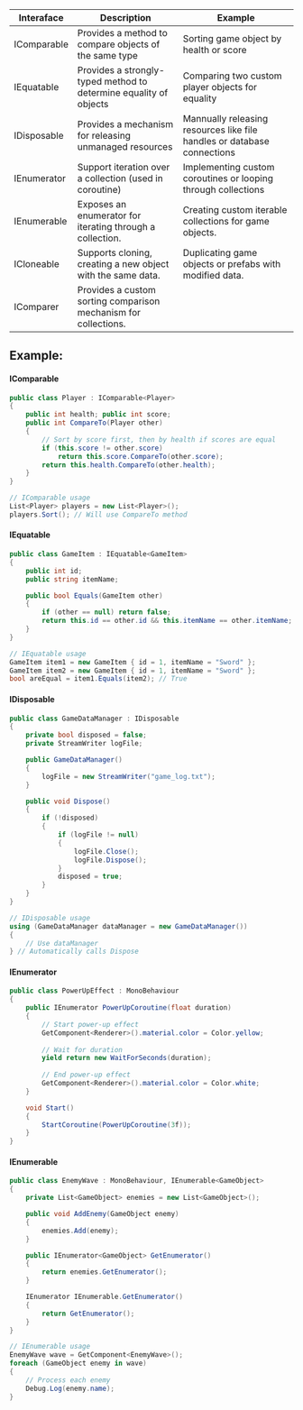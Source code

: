| Interaface  | Description                                                       | Example                                                                 |
| ----------- | ----------------------------------------------------------------- | ----------------------------------------------------------------------- |
| IComparable | Provides a method to compare objects of the same type             | Sorting game object by health or score                                  |
| IEquatable  | Provides a strongly-typed method to determine equality of objects | Comparing two custom player objects for equality                        |
| IDisposable | Provides a mechanism for releasing unmanaged resources            | Mannually releasing resources like file handles or database connections |
| IEnumerator | Support iteration over a collection (used in coroutine)           | Implementing custom coroutines or looping through collections           |
| IEnumerable | Exposes an enumerator for iterating through a collection.         | Creating custom iterable collections for game objects.                  |
| ICloneable  | Supports cloning, creating a new object with the same data.       | Duplicating game objects or prefabs with modified data.                 |
| IComparer   | Provides a custom sorting comparison mechanism for collections.   |                                                                         |
## Example:

#### IComparable
``` C#
public class Player : IComparable<Player> 
{ 
	public int health; public int score; 
	public int CompareTo(Player other) 
	{
		// Sort by score first, then by health if scores are equal 
		if (this.score != other.score) 
			return this.score.CompareTo(other.score); 
		return this.health.CompareTo(other.health); 
	} 
}

// IComparable usage
List<Player> players = new List<Player>();
players.Sort(); // Will use CompareTo method
```
#### IEquatable 
``` C#
public class GameItem : IEquatable<GameItem>
{
    public int id;
    public string itemName;

    public bool Equals(GameItem other)
    {
        if (other == null) return false;
        return this.id == other.id && this.itemName == other.itemName;
    }
}

// IEquatable usage 
GameItem item1 = new GameItem { id = 1, itemName = "Sword" }; 
GameItem item2 = new GameItem { id = 1, itemName = "Sword" }; 
bool areEqual = item1.Equals(item2); // True
```
#### IDisposable
``` C#
public class GameDataManager : IDisposable
{
    private bool disposed = false;
    private StreamWriter logFile;

    public GameDataManager()
    {
        logFile = new StreamWriter("game_log.txt");
    }

    public void Dispose()
    {
        if (!disposed)
        {
            if (logFile != null)
            {
                logFile.Close();
                logFile.Dispose();
            }
            disposed = true;
        }
    }
}

// IDisposable usage 
using (GameDataManager dataManager = new GameDataManager()) 
{ 
	// Use dataManager 
} // Automatically calls Dispose
```
#### IEnumerator
``` C#
public class PowerUpEffect : MonoBehaviour
{
    public IEnumerator PowerUpCoroutine(float duration)
    {
        // Start power-up effect
        GetComponent<Renderer>().material.color = Color.yellow;
        
        // Wait for duration
        yield return new WaitForSeconds(duration);
        
        // End power-up effect
        GetComponent<Renderer>().material.color = Color.white;
    }

    void Start()
    {
        StartCoroutine(PowerUpCoroutine(3f));
    }
}
```
#### IEnumerable
``` C#
public class EnemyWave : MonoBehaviour, IEnumerable<GameObject>
{
    private List<GameObject> enemies = new List<GameObject>();

    public void AddEnemy(GameObject enemy)
    {
        enemies.Add(enemy);
    }

    public IEnumerator<GameObject> GetEnumerator()
    {
        return enemies.GetEnumerator();
    }

    IEnumerator IEnumerable.GetEnumerator()
    {
        return GetEnumerator();
    }
}

// IEnumerable usage 
EnemyWave wave = GetComponent<EnemyWave>(); 
foreach (GameObject enemy in wave) 
{ 
	// Process each enemy 
	Debug.Log(enemy.name); 
}
```